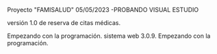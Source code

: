 Proyecto "FAMISALUD" 05/05/2023 -PROBANDO VISUAL ESTUDIO

versión 1.0 de reserva de citas médicas.

Empezando con la programación.
sistema web 3.0.9.
Empezando con la programación.
